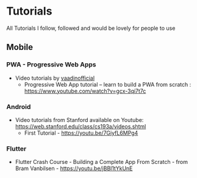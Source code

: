 # Tutorials
All Tutorials I follow, followed and would be lovely for people to use

## Mobile
### PWA - Progressive Web Apps
- Video tutorials by [vaadinofficial](https://www.youtube.com/channel/UCsGakFIbOsj-fgPFLf1QlQA)
  - Progressive Web App tutorial – learn to build a PWA from scratch : https://www.youtube.com/watch?v=gcx-3qi7t7c
### Android
- Video tutorials from Stanford available on Youtube: https://web.stanford.edu/class/cs193a/videos.shtml
  - First Tutorial - https://youtu.be/7GiyfL6MPg4
### Flutter
- Flutter Crash Course - Building a Complete App From Scratch - from Bram Vanbilsen - https://youtu.be/jBBl1tYkUnE
